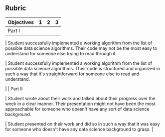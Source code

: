 ## Rubric 

| Objectives | 1 | 2 | 3 |
| --- | :-: | :-: | :-: |
| Part I 

|  Student successfully implemented a working algorithm from the list of possible data science algorithms. Their code may not be the most easy to understand for someone else trying to read through it. 

| Student successfully implemented a working algorithm from the list of possible data science algorithms. Their code is structured and organized in such a way that it's straightforward for someone else to read and understand.

 |
| Part II

  | Student wrote about their work and talked about their progress over the week in a clear manner. Their presentation might not have been the most approachable for someone who doesn't have any sort of data science background. 
  
  | Student presented on their work and did so in such a way that it was easy for someone who doesn't have any data science background to grasp. |

